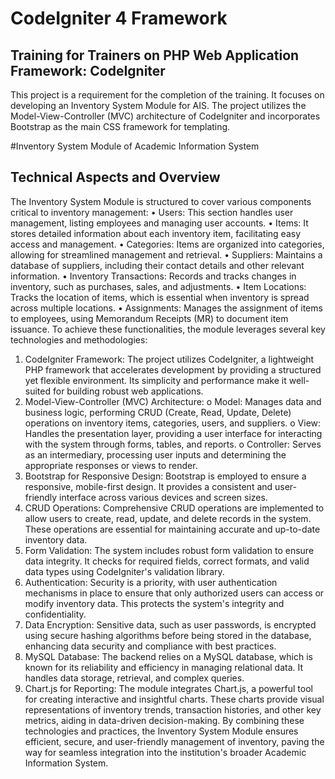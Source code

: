 # CodeIgniter 4 Framework

## Training for Trainers on PHP Web Application Framework: CodeIgniter
This project is a requirement for the completion of the training. It focuses on developing an Inventory System Module for AIS. The project utilizes the Model-View-Controller (MVC) architecture of CodeIgniter and incorporates Bootstrap as the main CSS framework for templating.


#Inventory System Module of Academic Information System
## Technical Aspects and Overview
The Inventory System Module is structured to cover various components critical to inventory management:
•	Users: This section handles user management, listing employees and managing user accounts.
•	Items: It stores detailed information about each inventory item, facilitating easy access and management.
•	Categories: Items are organized into categories, allowing for streamlined management and retrieval.
•	Suppliers: Maintains a database of suppliers, including their contact details and other relevant information.
•	Inventory Transactions: Records and tracks changes in inventory, such as purchases, sales, and adjustments.
•	Item Locations: Tracks the location of items, which is essential when inventory is spread across multiple locations.
•	Assignments: Manages the assignment of items to employees, using Memorandum Receipts (MR) to document item issuance.
To achieve these functionalities, the module leverages several key technologies and methodologies:
1.	CodeIgniter Framework: The project utilizes CodeIgniter, a lightweight PHP framework that accelerates development by providing a structured yet flexible environment. Its simplicity and performance make it well-suited for building robust web applications.
2.	Model-View-Controller (MVC) Architecture:
o	Model: Manages data and business logic, performing CRUD (Create, Read, Update, Delete) operations on inventory items, categories, users, and suppliers.
o	View: Handles the presentation layer, providing a user interface for interacting with the system through forms, tables, and reports.
o	Controller: Serves as an intermediary, processing user inputs and determining the appropriate responses or views to render.
3.	Bootstrap for Responsive Design: Bootstrap is employed to ensure a responsive, mobile-first design. It provides a consistent and user-friendly interface across various devices and screen sizes.
4.	CRUD Operations: Comprehensive CRUD operations are implemented to allow users to create, read, update, and delete records in the system. These operations are essential for maintaining accurate and up-to-date inventory data.
5.	Form Validation: The system includes robust form validation to ensure data integrity. It checks for required fields, correct formats, and valid data types using CodeIgniter's validation library.
6.	Authentication: Security is a priority, with user authentication mechanisms in place to ensure that only authorized users can access or modify inventory data. This protects the system's integrity and confidentiality.
7.	Data Encryption: Sensitive data, such as user passwords, is encrypted using secure hashing algorithms before being stored in the database, enhancing data security and compliance with best practices.
8.	MySQL Database: The backend relies on a MySQL database, which is known for its reliability and efficiency in managing relational data. It handles data storage, retrieval, and complex queries.
9.	Chart.js for Reporting: The module integrates Chart.js, a powerful tool for creating interactive and insightful charts. These charts provide visual representations of inventory trends, transaction histories, and other key metrics, aiding in data-driven decision-making.
By combining these technologies and practices, the Inventory System Module ensures efficient, secure, and user-friendly management of inventory, paving the way for seamless integration into the institution's broader Academic Information System.

